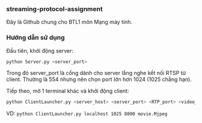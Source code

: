 ### streaming-protocol-assignment
Đây là Github chung cho BTL1 môn Mạng máy tính.

### Hướng dẫn sử dụng
Đầu tiên, khởi động server: 
```python
python Server.py <server_port>
```
Trong đó server_port là cổng dành cho server lắng nghe kết nối RTSP từ client. Thường là 554 nhưng nên chọn port lớn hơn 1024 (1025 chẳng hạn).

Tiếp theo, mở 1 terminal khác và khởi động client: 
```python
python ClientLauncher.py <server_host> <server_port> <RTP_port> <video_file>
```
VD: `python ClientLauncher.py localhost 1025 8000 movie.Mjpeg`
